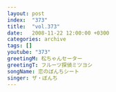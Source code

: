 ```yaml
---
layout: post
index:  "373"
title:  "vol.373"
date:   2008-11-22 12:00:00 +0300
categories: archive
tags: []
youtube: "373"
greetingM: 松ちゃんセーター
greetingT: フルーツ探偵ミツヨシ
songName: 恋のぼんちシート
singer: ザ・ぼんち
---
```

